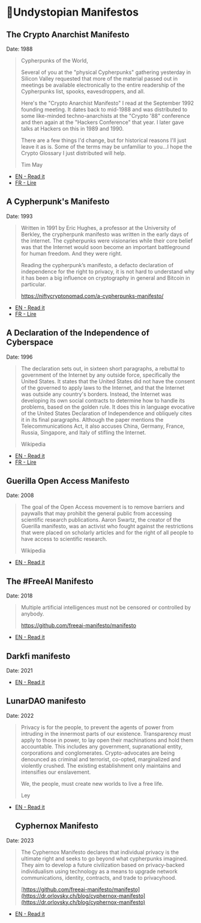# 📜Undystopian Manifestos

## The Crypto Anarchist Manifesto

Date: 1988

> Cypherpunks of the World,
> 
> Several of you at the "physical Cypherpunks" gathering yesterday in Silicon Valley requested that more of the material passed out in meetings be available electronically to the entire readership of the Cypherpunks list, spooks, eavesdroppers, and all. <Gulp>
> 
> Here's the "Crypto Anarchist Manifesto" I read at the September 1992 founding meeting. It dates back to mid-1988 and was distributed to some like-minded techno-anarchists at the "Crypto '88" conference and then again at the "Hackers Conference" that year. I later gave talks at Hackers on this in 1989 and 1990.
> 
> There are a few things I'd change, but for historical reasons I'll just leave it as is. Some of the terms may be unfamiliar to you...I hope the Crypto Glossary I just distributed will help.
> 
>  Tim May


* [EN - Read it](https://pastenym.ch/#/bafkreicgjkmouxdbzlhnfivlnab5qrru7hkmtq6u4qra576pg7tf4cx42a&key=16f7cef19d93e44d6c1aa5fa845368cd)
* [FR - Lire](https://pastenym.ch/#/bafkreihojbl3rkucxijwxjabibt4lcdy2wqe6xwwlo32pzzezhvqz5zhra&key=07871676e623838cd36a943941432052)


## A Cypherpunk's Manifesto

Date: 1993

> Written in 1991 by Eric Hughes, a professor at the University of Berkley, the crypherpunk manifesto was written in the early days of the internet. The cypherpunks were visionaries while their core belief was that the Internet would soon become an important battleground for human freedom. And they were right.
>
> Reading the cypherpunk’s manifesto, a defacto declaration of independence for the right to privacy, it is not hard to understand why it has been a big influence on cryptography in general and Bitcoin in particular. 
>
> https://niftycryptonomad.com/a-cypherpunks-manifesto/

* [EN - Read it](https://pastenym.ch/#/bafkreihjebhceberecygnglss2glyefespki26y26gq7grilv547mj3scy&key=8e3c549ca81e19575d987d18949cde16)
* [FR - Lire](https://pastenym.ch/#/bafkreicbryh7ytpl756ooj5oymqamr2glvbkrglw5467fc42bll526iwvu&key=ad0626d817d3db81ce6391d53dc58807)

##  A Declaration of the Independence of Cyberspace

Date: 1996 

> The declaration sets out, in sixteen short paragraphs, a rebuttal to government of the Internet by any outside force, specifically the United States. It states that the United States did not have the consent of the governed to apply laws to the Internet, and that the Internet was outside any country's borders. Instead, the Internet was developing its own social contracts to determine how to handle its problems, based on the golden rule. It does this in language evocative of the United States Declaration of Independence and obliquely cites it in its final paragraphs. Although the paper mentions the Telecommunications Act, it also accuses China, Germany, France, Russia, Singapore, and Italy of stifling the Internet.
>
>  Wikipedia


* [EN - Read it](https://pastenym.ch/#/bafkreidrdf5w6ui77fjciix4k2pdhybulwqzqipl6hcpo5vywais67ziwu&key=25693608ee248026ff07eced69a4d8d2)
* [FR - Lire](https://pastenym.ch/#/bafkreicnvmhovk3piu3zh5mgmrimzevmcrcxdbdzdzcy4djlae72fzkfri&key=d75e1be17fdb7450cf86ea4fdd0d9666)


## Guerilla Open Access Manifesto

Date: 2008

> The goal of the Open Access movement is to remove barriers and paywalls that may prohibit the general public from accessing scientific research publications. Aaron Swartz, the creator of the Guerilla manifesto, was an activist who fought against the restrictions that were placed on scholarly articles and for the right of all people to have access to scientific research.
>
> Wikipedia

* [EN - Read it](https://pastenym.ch/#/bafkreidt7fh64vlnuwblfk6q2wczbfxotkllhon2qogkkgmlligeptk6xu&key=e09a8024cd2d8dbc6bfac426aea7fca6)

## The #FreeAI Manifesto

Date: 2018

> Multiple artificial intelligences must not be censored or controlled by anybody.
>
> https://github.com/freeai-manifesto/manifesto

* [EN - Read it](https://pastenym.ch/#/bafkreiajpkthtx2ptxllsnmvn2g2klloshdr4p47kptcu3pwwbalhg4a5a&key=f8e24f5a6b08b2121341b4574449920c)
  
  
## Darkfi manifesto
Date: 2021
  
* [EN - Read it](https://pastenym.ch/#/bafkreihopynlgrzffopglem7pyg377aklcymyrqpsi7lkp67dw6zpq4bam&key=a9b70bfc1f5866c6dde72f0bd39c6a98)  

  
## LunarDAO manifesto
  
Date: 2022
  
 > Privacy is for the people, to prevent the agents of power from intruding in the innermost parts of our existence. Transparency must apply to those in power, to lay open their machinations and hold them accountable. This includes any government, supranational entity, corporations and conglomerates. Crypto-advocates are being denounced as criminal and terrorist, co-opted, marginalized and violently crushed. The existing establishment only maintains and intensifies our enslavement.
>
> We, the people, must create new worlds to live a free life.
> 
> Ley


  
* [EN - Read it](https://pastenym.ch/#/bafkreidrf56tp3zjgbogz5p6rar2rfbnov2uv5ychmyfekutbf7frh2pti&key=159e40d81deb5b45e1ac0910751fa215)
  

  ## Cyphernox Manifesto

Date: 2023

> The Cyphernox Manifesto declares that individual privacy is the ultimate right and seeks to go beyond what cypherpunks imagined. They aim to develop a future civilization based on privacy-backed individualism using technology as a means to upgrade network communications, identity, contracts, and trade to privacyhood.
>
> [https://github.com/freeai-manifesto/manifesto](https://dr.orlovsky.ch/blog/cyphernox-manifesto](https://dr.orlovsky.ch/blog/cyphernox-manifesto)

* [EN - Read it](https://pastenym.ch/#/TDiKc7F3&key=e9cde0fe09476d9857957812f99e1852)
